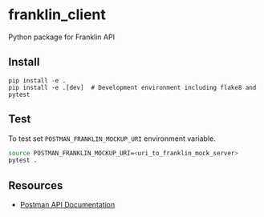 # franklin_client

Python package for Franklin API

## Install

```
pip install -e .
pip install -e .[dev]  # Development environment including flake8 and pytest
```

## Test

To test set `POSTMAN_FRANKLIN_MOCKUP_URI` environment variable.

```bash
source POSTMAN_FRANKLIN_MOCKUP_URI=<uri_to_franklin_mock_server>
pytest .
```

## Resources

- [Postman API Documentation](https://www.postman.com/genoox-ps/)
